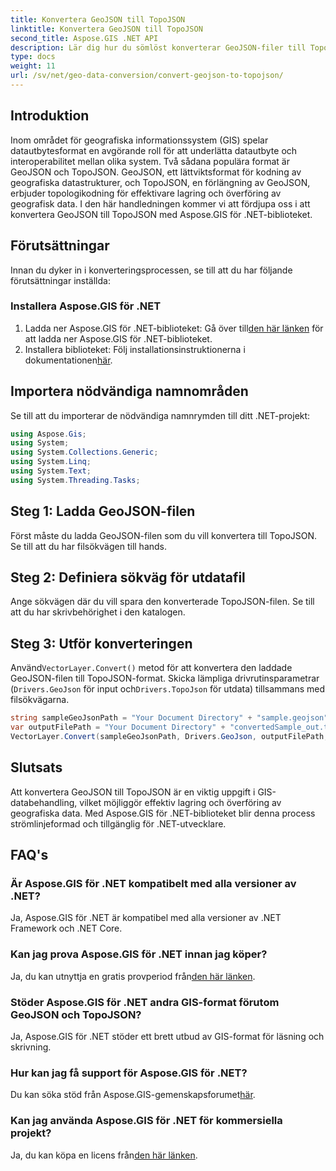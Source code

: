 ```yaml
---
title: Konvertera GeoJSON till TopoJSON
linktitle: Konvertera GeoJSON till TopoJSON
second_title: Aspose.GIS .NET API
description: Lär dig hur du sömlöst konverterar GeoJSON-filer till TopoJSON-format med Aspose.GIS för .NET-biblioteket. Öka effektiviteten i din GIS-databehandling.
type: docs
weight: 11
url: /sv/net/geo-data-conversion/convert-geojson-to-topojson/
---
```

## Introduktion
Inom området för geografiska informationssystem (GIS) spelar datautbytesformat en avgörande roll för att underlätta datautbyte och interoperabilitet mellan olika system. Två sådana populära format är GeoJSON och TopoJSON. GeoJSON, ett lättviktsformat för kodning av geografiska datastrukturer, och TopoJSON, en förlängning av GeoJSON, erbjuder topologikodning för effektivare lagring och överföring av geografisk data. I den här handledningen kommer vi att fördjupa oss i att konvertera GeoJSON till TopoJSON med Aspose.GIS för .NET-biblioteket.
## Förutsättningar
Innan du dyker in i konverteringsprocessen, se till att du har följande förutsättningar inställda:
### Installera Aspose.GIS för .NET
1.  Ladda ner Aspose.GIS för .NET-biblioteket: Gå över till[den här länken](https://releases.aspose.com/gis/net/) för att ladda ner Aspose.GIS för .NET-biblioteket.
2.  Installera biblioteket: Följ installationsinstruktionerna i dokumentationen[här](https://reference.aspose.com/gis/net/).

## Importera nödvändiga namnområden
Se till att du importerar de nödvändiga namnrymden till ditt .NET-projekt:
```csharp
using Aspose.Gis;
using System;
using System.Collections.Generic;
using System.Linq;
using System.Text;
using System.Threading.Tasks;
```

## Steg 1: Ladda GeoJSON-filen
Först måste du ladda GeoJSON-filen som du vill konvertera till TopoJSON. Se till att du har filsökvägen till hands.
## Steg 2: Definiera sökväg för utdatafil
Ange sökvägen där du vill spara den konverterade TopoJSON-filen. Se till att du har skrivbehörighet i den katalogen.
## Steg 3: Utför konverteringen
 Använd`VectorLayer.Convert()` metod för att konvertera den laddade GeoJSON-filen till TopoJSON-format. Skicka lämpliga drivrutinsparametrar (`Drivers.GeoJson` för input och`Drivers.TopoJson` för utdata) tillsammans med filsökvägarna.
```csharp
string sampleGeoJsonPath = "Your Document Directory" + "sample.geojson";
var outputFilePath = "Your Document Directory" + "convertedSample_out.topojson";
VectorLayer.Convert(sampleGeoJsonPath, Drivers.GeoJson, outputFilePath, Drivers.TopoJson);
```

## Slutsats
Att konvertera GeoJSON till TopoJSON är en viktig uppgift i GIS-databehandling, vilket möjliggör effektiv lagring och överföring av geografiska data. Med Aspose.GIS för .NET-biblioteket blir denna process strömlinjeformad och tillgänglig för .NET-utvecklare.
## FAQ's
### Är Aspose.GIS för .NET kompatibelt med alla versioner av .NET?
Ja, Aspose.GIS för .NET är kompatibel med alla versioner av .NET Framework och .NET Core.
### Kan jag prova Aspose.GIS för .NET innan jag köper?
 Ja, du kan utnyttja en gratis provperiod från[den här länken](https://releases.aspose.com/).
### Stöder Aspose.GIS för .NET andra GIS-format förutom GeoJSON och TopoJSON?
Ja, Aspose.GIS för .NET stöder ett brett utbud av GIS-format för läsning och skrivning.
### Hur kan jag få support för Aspose.GIS för .NET?
 Du kan söka stöd från Aspose.GIS-gemenskapsforumet[här](https://forum.aspose.com/c/gis/33).
### Kan jag använda Aspose.GIS för .NET för kommersiella projekt?
 Ja, du kan köpa en licens från[den här länken](https://purchase.aspose.com/buy).